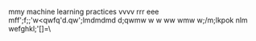mmy machine learning practices
vvvv
rrr
eee
mff';f;;'w<qwfq'd.qw';lmdmdmd d;qwmw w w ww wmw w;/m;lkpok  nlm
wefghkl;'[]=\

